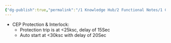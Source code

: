 ```yaml
---
{"dg-publish":true,"permalink":"/1 Knowledge Hub/2 Functional Notes/1 Career Notes/3 TSTPS Kaniha Technical Notes/A Protection Interlocks and Control Logic Systems/Protection logics of different drives/","noteIcon":""}
---
```


- CEP Protection & Interlock:
	- Protection trip is at <25ksc, delay of 15Sec
	- Auto start at <30ksc with delay of 20Sec